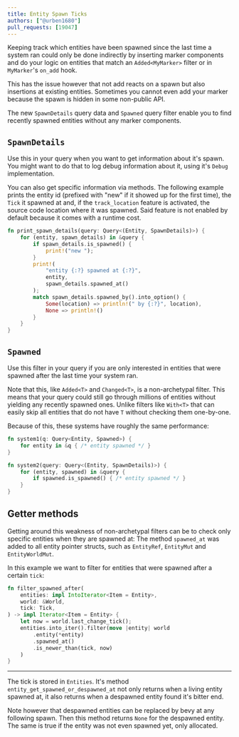 ```yaml
---
title: Entity Spawn Ticks
authors: ["@urben1680"]
pull_requests: [19047]
---
```


Keeping track which entities have been spawned since the last time a system ran could only be done indirectly by inserting marker components and do your logic on entities that match an `Added<MyMarker>` filter or in `MyMarker`'s `on_add` hook.

This has the issue however that not add reacts on a spawn but also insertions at existing entities. Sometimes you cannot even add your marker because the spawn is hidden in some non-public API.

The new `SpawnDetails` query data and `Spawned` query filter enable you to find recently spawned entities without any marker components.

## `SpawnDetails`

Use this in your query when you want to get information about it's spawn. You might want to do that to log debug information about it, using it's `Debug` implementation.

You can also get specific information via methods. The following example prints the entity id (prefixed with "new" if it showed up for the first time), the `Tick` it spawned at and, if the `track_location` feature is activated, the source code location where it was spawned. Said feature is not enabled by default because it comes with a runtime cost.

```rs
fn print_spawn_details(query: Query<(Entity, SpawnDetails)>) {
    for (entity, spawn_details) in &query {
        if spawn_details.is_spawned() {
            print!("new ");
        }
        print!(
            "entity {:?} spawned at {:?}",
            entity,
            spawn_details.spawned_at()
        );
        match spawn_details.spawned_by().into_option() {
            Some(location) => println!(" by {:?}", location),
            None => println!()
        }    
    }
}
```

## `Spawned`

Use this filter in your query if you are only interested in entities that were spawned after the last time your system ran.

Note that this, like `Added<T>` and `Changed<T>`, is a non-archetypal filter. This means that your query could still go through millions of entities without yielding any recently spawned ones. Unlike filters like `With<T>` that can easily skip all entities that do not have `T` without checking them one-by-one.

Because of this, these systems have roughly the same performance:

```rs
fn system1(q: Query<Entity, Spawned>) {
    for entity in &q { /* entity spawned */ }
}

fn system2(query: Query<(Entity, SpawnDetails)>) {
    for (entity, spawned) in &query {
        if spawned.is_spawned() { /* entity spawned */ }
    }
}
```

## Getter methods

Getting around this weakness of non-archetypal filters can be to check only specific entities when they are spawned at: The method `spawned_at` was added to all entity pointer structs, such as `EntityRef`, `EntityMut` and `EntityWorldMut`.

In this example we want to filter for entities that were spawned after a certain `tick`:

```rs
fn filter_spawned_after(
    entities: impl IntoIterator<Item = Entity>,
    world: &World,
    tick: Tick,
) -> impl Iterator<Item = Entity> {
    let now = world.last_change_tick();
    entities.into_iter().filter(move |entity| world
        .entity(*entity)
        .spawned_at()
        .is_newer_than(tick, now)
    )
}
```

---

The tick is stored in `Entities`. It's method `entity_get_spawned_or_despawned_at` not only returns when a living entity spawned at, it also returns when a despawned entity found it's bitter end.

Note however that despawned entities can be replaced by bevy at any following spawn. Then this method returns `None` for the despawned entity. The same is true if the entity was not even spawned yet, only allocated.
